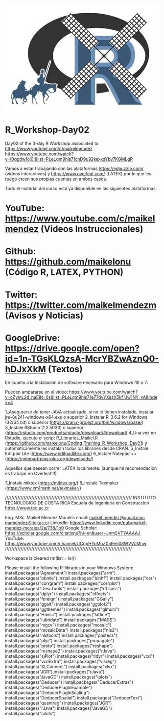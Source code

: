 ![alt test](/R.jpg)

# R_Workshop-Day02
Day02 of the 3-day R Workshop associated to https://www.youtube.com/c/maikelmendez
https://www.youtube.com/watch?v=I0qgdw1oj0I&list=PLeLqm9hls71cnD9u92kexxsYbv7KGMLgP

Vamos a estar trabajando con las plataformas https://edpuzzle.com/ (videos interactivos) y https://www.overleaf.com/ (LATEX) por lo que les ruego creen sus propias cuentas en ambos casos. 

Todo el material del curso está ya disponible en las siguientes plataformas:

# YouTube: https://www.youtube.com/c/maikelmendez (Videos Instruccionales)
# Github:  https://github.com/maikelonu (Código R, LATEX, PYTHON)
# Twitter: https://twitter.com/maikelmendezm (Avisos y Noticias)
# GoogleDrive: https://drive.google.com/open?id=1n-TGsKLQzsA-McrYBZwAznQ0-hDJxXkM (Textos)

En cuanto a la Instalación de software necesario para Windows-10 o 7:

Pueden ampararse en el video: https://www.youtube.com/watch?v=cZymL2d_haE&t=0s&list=PLeLqm9hls71e77dvYXazX5kf1Jw1NY_xA&index=4

1_Asegurarse de tener JAVA actualizado, si no lo tienen instalado, instalar jre-8u241-windows-x64.exe o superior
2_Instalar R-3.6.2 for Windows (32/64 bit) o superior (https://cran.r-project.org/bin/windows/base/)
3_Instale RStudio (1.2.5033) o superior (https://rstudio.com/products/rstudio/download/#download)
4_Una vez en Rstudio, ejecute el script R_Libraries_Maikel.R (https://github.com/maikelonu/Coding_Training_R_Workshop_Day01) y automaticamente les instalan todos los libraries desde CRAN.
5_Instale Editpad Lite (https://www.editpadlite.com/)
6_Instale Notepad ++ (https://notepad-plus-plus.org/downloads/)

Aquellos que desean correr LATEX localmente: (aunque mi recomendacion es trabajar en Overleaf!!!)

7_Instale miktex   (https://miktex.org/)
8_Instale Texmaker (https://www.xm1math.net/texmaker/)

 //////////////////////////////////////////////////////////////////////////////////
 INSTITUTO TECNOLOGICO DE COSTA RICA
 Escuela de Ingenieria en Construccion
 https://www.tec.ac.cr

 Eng. MSc. Maikel Mendez Morales
 email: maikel.mendez@gmail.com mamendez@itcr.ac.cr
 LinkedIn: https://www.linkedin.com/pub/maikel-mendez-morales/2a/738/1b9
 Google Scholar: https://scholar.google.com/citations?hl=en&user=JnmSVFYAAAAJ
 YouTube: https://www.youtube.com/channel/UCgpHYoMoZ059e508WVWiMhw
 //////////////////////////////////////////////////////////////////////////////////

 Workspace is cleared
rm(list = ls())

 Please install the following R-libraries in your Windows System:
install.packages("Agreement")
install.packages("arm")
install.packages("bbmle")
install.packages("binhf")
install.packages("car")
install.packages("corrgram")
install.packages("corrplot")
install.packages("DescTools")
install.packages("df.spss")
install.packages("dplyr")
install.packages("effects")
install.packages("foreign")
install.packages("GGally")
install.packages("ggalt")
install.packages("ggplot2")
install.packages("ggthemes")
install.packages("glmulti")
install.packages("Hmisc")
install.packages("lattice")
install.packages("lubridate")
install.packages("MASS")
install.packages("mgcv")
install.packages("mosaic")
install.packages("mosaicData")
install.packages("nls2")
install.packages("nlstools")
install.packages("pastecs")
install.packages("plyr")
install.packages("propagate")
install.packages("proto")
install.packages("reshape")
install.packages("reshape2")
install.packages("rJava")
install.packages("sjPlot")
install.packages("tidyr")
install.packages("vcd")
install.packages("vcdExtra")
install.packages("visreg")
install.packages("XLConnect")
install.packages("xlsx")
install.packages("JGR")
install.packages("rJava")
install.packages("JavaGD")
install.packages("iplots")
install.packages("Deducer")
install.packages("DeducerExtras")
install.packages("DeducerPlugInExample")
install.packages("DeducerPlugInScaling")
install.packages("DeducerSpatial")
install.packages("DeducerText")
install.packages("quantreg")
install.packages("JGR")
install.packages("rJava")
install.packages("JavaGD")
install.packages("iplots")
